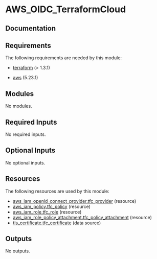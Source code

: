 # AWS_OIDC_TerraformCloud
<!-- BEGIN_TF_DOCS -->


## Documentation

## Requirements

The following requirements are needed by this module:

- <a name="requirement_terraform"></a> [terraform](#requirement\_terraform) (> 1.3.1)

- <a name="requirement_aws"></a> [aws](#requirement\_aws) (5.23.1)

## Modules

No modules.

## Required Inputs

No required inputs.

## Optional Inputs

No optional inputs.

## Resources

The following resources are used by this module:

- [aws_iam_openid_connect_provider.tfc_provider](https://registry.terraform.io/providers/hashicorp/aws/5.23.1/docs/resources/iam_openid_connect_provider) (resource)
- [aws_iam_policy.tfc_policy](https://registry.terraform.io/providers/hashicorp/aws/5.23.1/docs/resources/iam_policy) (resource)
- [aws_iam_role.tfc_role](https://registry.terraform.io/providers/hashicorp/aws/5.23.1/docs/resources/iam_role) (resource)
- [aws_iam_role_policy_attachment.tfc_policy_attachment](https://registry.terraform.io/providers/hashicorp/aws/5.23.1/docs/resources/iam_role_policy_attachment) (resource)
- [tls_certificate.tfc_certificate](https://registry.terraform.io/providers/hashicorp/tls/latest/docs/data-sources/certificate) (data source)

## Outputs

No outputs.

<!-- markdownlint-enable -->

<!-- END_TF_DOCS -->